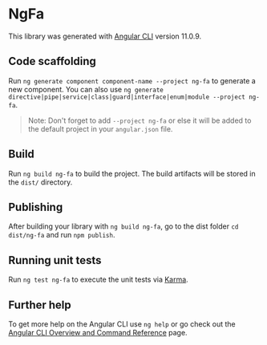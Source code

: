 # NgFa

This library was generated with [Angular CLI](https://github.com/angular/angular-cli) version 11.0.9.

## Code scaffolding

Run `ng generate component component-name --project ng-fa` to generate a new component. You can also use `ng generate directive|pipe|service|class|guard|interface|enum|module --project ng-fa`.
> Note: Don't forget to add `--project ng-fa` or else it will be added to the default project in your `angular.json` file. 

## Build

Run `ng build ng-fa` to build the project. The build artifacts will be stored in the `dist/` directory.

## Publishing

After building your library with `ng build ng-fa`, go to the dist folder `cd dist/ng-fa` and run `npm publish`.

## Running unit tests

Run `ng test ng-fa` to execute the unit tests via [Karma](https://karma-runner.github.io).

## Further help

To get more help on the Angular CLI use `ng help` or go check out the [Angular CLI Overview and Command Reference](https://angular.io/cli) page.
